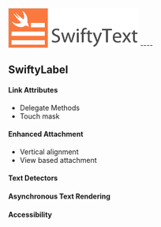 <img src="/Assets/swifty-text-logo.png" height="80">
----

## SwiftyLabel

#### Link Attributes
- Delegate Methods
- Touch mask

#### Enhanced Attachment
- Vertical alignment
- View based attachment

#### Text Detectors

#### Asynchronous Text Rendering

#### Accessibility
